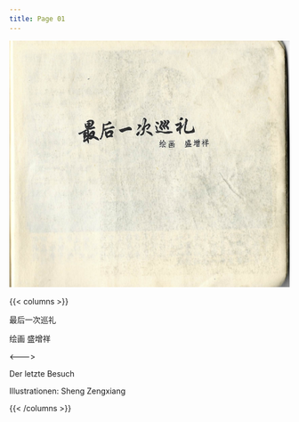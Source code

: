 ```yaml
---
title: Page 01
---
```


![luxun front](../../../images/luxun/ZuihouYiciXunli/1-page-00001.jpg)

{{< columns >}}

最后一次巡礼

绘画 盛增祥

<--->

Der letzte Besuch

Illustrationen: Sheng Zengxiang

{{< /columns >}}